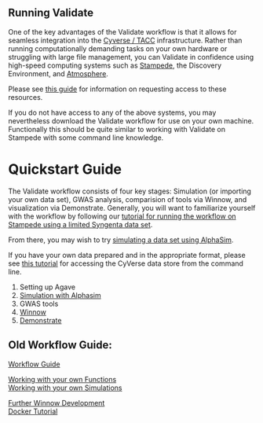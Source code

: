 ## Running Validate

One of the key advantages of the Validate workflow is that it allows for seamless integration into the [Cyverse / TACC](docs/Intro_to_CyVerse.md) infrastructure. Rather than running computationally demanding tasks on your own hardware or struggling with large file management, you can Validate in confidence using high-speed computing systems such as [Stampede](docs/Stampede-guide.md), the Discovery Environment, and [Atmosphere](docs/Validate_on_Atmosphere.md).

Please see [this guide](docs/Account-setup.md) for information on requesting access to these resources.

If you do not have access to any of the above systems, you may nevertheless download the Validate workflow for use on your own machine. Functionally this should be quite similar to working with Validate on Stampede with some command line knowledge.

# Quickstart Guide

The Validate workflow consists of four key stages: Simulation (or importing your own data set), GWAS analysis, comparision of tools via Winnow, and visualization via Demonstrate. Generally, you will want to familiarize yourself with the workflow by following our [tutorial for running the workflow on Stampede using a limited Syngenta data set](docs/syngenta_stampede.md).

From there, you may wish to try [simulating a data set using AlphaSim](docs/alphasim.md).

If you have your own data prepared and in the appropriate format, please see [this tutorial](docs/datastore.md) for accessing the CyVerse data store from the command line.

1. Setting up Agave
2. [Simulation with Alphasim](docs/alphasim.md)
3. GWAS tools
4. [Winnow](docs/Winnow.md)
5. [Demonstrate](docs/Demonstrate.md)

## Old Workflow Guide:

[Workflow Guide](docs/workflow_documentation.md)  

[Working with your own Functions](docs/Your_functions.md)  
[Working with your own Simulations](docs/Your_sims.md)  

[Further Winnow Development](docs/Winnow_develop.md)  
[Docker Tutorial](docs/docker_info/Docker_Tutorial.md)  
